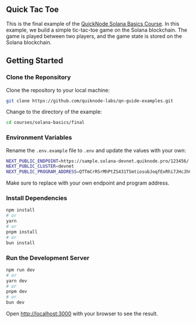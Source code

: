 ## Quick Tac Toe

This is the final example of the [QuickNode Solana Basics Course](http://localhost:3000/courses/solana/solana-basics/overview). In this example, we build a simple tic-tac-toe game on the Solana blockchain. The game is played between two players, and the game state is stored on the Solana blockchain. 

## Getting Started

### Clone the Reponsitory

Clone the repository to your local machine:
```sh
git clone https://github.com/quiknode-labs/qn-guide-examples.git
```
Change to the directory of the example:
```sh
cd courses/solana-basics/final
```

### Environment Variables

Rename the `.env.example` file to `.env` and update the values with your own:

```sh
NEXT_PUBLIC_ENDPOINT=https://sample.solana-devnet.quiknode.pro/123456/
NEXT_PUBLIC_CLUSTER=devnet
NEXT_PUBLIC_PROGRAM_ADDRESS=QTTmCrRSrMhPtZS431TSmtiosubJoqfExRhi7JHcJhC
```
Make sure to replace with your own endpoint and program address.

### Install Dependencies

```bash
npm install
# or
yarn
# or
pnpm install
# or
bun install
```

### Run the Development Server

```bash
npm run dev
# or
yarn dev
# or
pnpm dev
# or
bun dev
```

Open [http://localhost:3000](http://localhost:3000) with your browser to see the result.